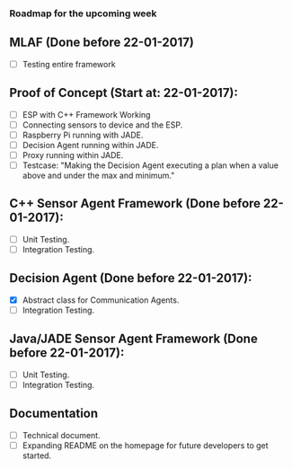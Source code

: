 ### Roadmap for the upcoming week
## MLAF (Done before 22-01-2017)
- [ ] Testing entire framework

## Proof of Concept (Start at: 22-01-2017):
- [ ] ESP with C++ Framework Working
- [ ] Connecting sensors to device and the ESP.
- [ ] Raspberry Pi running with JADE.
- [ ] Decision Agent running within JADE.
- [ ] Proxy running within JADE.
- [ ] Testcase: "Making the Decision Agent executing a plan when a value above and under the max and minimum."

## C++ Sensor Agent Framework (Done before 22-01-2017):
- [ ] Unit Testing.
- [ ] Integration Testing.

## Decision Agent (Done before 22-01-2017):
- [x] Abstract class for Communication Agents.
- [ ] Integration Testing.

## Java/JADE Sensor Agent Framework (Done before 22-01-2017):
- [ ] Unit Testing.
- [ ] Integration Testing.

## Documentation
- [ ] Technical document.
- [ ] Expanding README on the homepage for future developers to get started.
